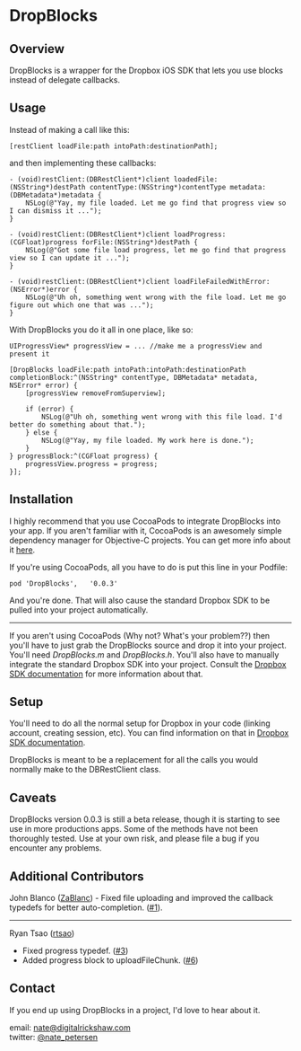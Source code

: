 DropBlocks
==========

Overview
--------

DropBlocks is a wrapper for the Dropbox iOS SDK that lets you use blocks instead of delegate callbacks.

Usage
-----

Instead of making a call like this:

	[restClient loadFile:path intoPath:destinationPath];

and then implementing these callbacks:

	- (void)restClient:(DBRestClient*)client loadedFile:(NSString*)destPath contentType:(NSString*)contentType metadata:(DBMetadata*)metadata {
		NSLog(@"Yay, my file loaded. Let me go find that progress view so I can dismiss it ...");
	}

	- (void)restClient:(DBRestClient*)client loadProgress:(CGFloat)progress forFile:(NSString*)destPath {
		NSLog(@"Got some file load progress, let me go find that progress view so I can update it ...");
	}

	- (void)restClient:(DBRestClient*)client loadFileFailedWithError:(NSError*)error {
		NSLog(@"Uh oh, something went wrong with the file load. Let me go figure out which one that was ...");
	}

With DropBlocks you do it all in one place, like so:

	UIProgressView* progressView = ... //make me a progressView and present it

	[DropBlocks loadFile:path intoPath:intoPath:destinationPath completionBlock:^(NSString* contentType, DBMetadata* metadata, NSError* error) {
		[progressView removeFromSuperview];
		
		if (error) {
			NSLog(@"Uh oh, something went wrong with this file load. I'd better do something about that.");
		} else {
			NSLog(@"Yay, my file loaded. My work here is done.");
		}
	} progressBlock:^(CGFloat progress) {
		progressView.progress = progress;
	}];

Installation
------------

I highly recommend that you use CocoaPods to integrate DropBlocks into your app. If you aren't familiar with it,
CocoaPods is an awesomely simple dependency manager for Objective-C projects. You can get more info about it [here](http://cocoapods.org).

If you're using CocoaPods, all you have to do is put this line in your Podfile:

	pod 'DropBlocks',	'0.0.3'

And you're done. That will also cause the standard Dropbox SDK to be pulled into your project automatically.

***

If you aren't using CocoaPods (Why not? What's your problem??) then you'll have to just grab the DropBlocks
source and drop it into your project. You'll need *DropBlocks.m* and *DropBlocks.h*. You'll also have to manually
integrate the standard Dropbox SDK into your project. Consult the
[Dropbox SDK documentation](https://www.dropbox.com/developers/start/setup#ios) for more information about that.

Setup
-----

You'll need to do all the normal setup for Dropbox in your code (linking account, creating session, etc).
You can find information on that in [Dropbox SDK documentation](https://www.dropbox.com/developers/start/authentication#ios).

DropBlocks is meant to be a replacement for all the calls you would normally make to the DBRestClient class.

Caveats
-------

DropBlocks version 0.0.3 is still a beta release, though it is starting to see use in more productions apps.
Some of the methods have not been thoroughly tested.
Use at your own risk, and please file a bug if you encounter any problems.

Additional Contributors
-------

John Blanco ([ZaBlanc](https://github.com/ZaBlanc)) - Fixed file uploading and improved the callback typedefs for better auto-completion. ([#1](https://github.com/natep/DropBlocks/issues/1)).

***

Ryan Tsao ([rtsao](https://github.com/rtsao))
- Fixed progress typedef. ([#3](https://github.com/natep/DropBlocks/issues/3))
- Added progress block to uploadFileChunk. ([#6](https://github.com/natep/DropBlocks/issues/6))

Contact
-------

If you end up using DropBlocks in a project, I'd love to hear about it.

email: [nate@digitalrickshaw.com](mailto:nate@digitalrickshaw.com)  
twitter: [@nate_petersen](https://twitter.com/nate_petersen)
